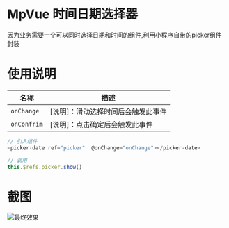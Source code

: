 # MpVue 时间日期选择器
因为业务需要一个可以同时选择日期和时间的组件,利用小程序自带的[picker](https://developers.weixin.qq.com/miniprogram/dev/component/picker.html)组件封装

# 使用说明

| 名称|描述
| -------------- | -------------------------------------------------------------------------------------------- |
| `onChange` | [说明]：滑动选择时间后会触发此事件
| `onConfrim` | [说明]：点击确定后会触发此事件|

```javascript
// 引入组件
<picker-date ref="picker"  @onChange="onChange"></picker-date>

// 调用
this.$refs.picker.show()
```
# 截图
![最终效果](https://imgchr.com/i/VnB6BD)
